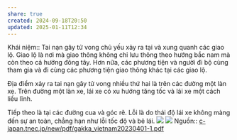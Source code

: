 ```yaml
---
share: true
created: 2024-09-18T20:50
updated: 2025-01-11T12:34
---
```

Khái niệm:: 
Tai nạn gây tử vong chủ yếu xảy ra tại và xung quanh các giao lộ. Giao lộ là nơi mà giao thông không chỉ lưu thông theo hướng bắc nam mà còn theo cả hướng đông tây. Hơn nữa, các phương tiện và người đi bộ cùng tham gia và đi cùng các phương tiện giao thông khác tại các giao lộ.

Địa điểm xảy ra tai nạn gây tử vong nhiều thứ hai là trên các đường một làn xe. Trên đường một làn xe, lái xe có xu hướng tăng tốc và lái xe một cách liều lĩnh.

Tiếp theo là tại các đường cua và góc rẽ. Lỗi là do thái độ lái xe không màng đến sự an toàn, chẳng hạn như lỗi tốc độ và bẻ lái.
![](https://i.imgur.com/KNVTV4w.png)
![](https://i.imgur.com/2jkhA2Q.png)
Nguồn:: [c-japan.tnec.jp/new/pdf/gakka\_vietnam20230401-1.pdf](https://c-japan.tnec.jp/new/pdf/gakka_vietnam20230401-1.pdf)
